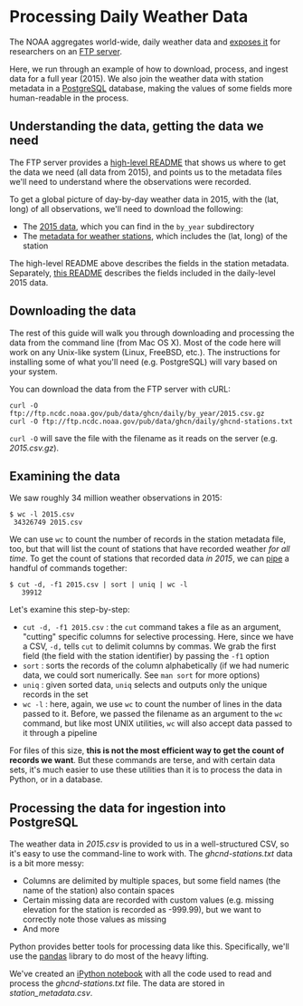 # Processing Daily Weather Data

The NOAA aggregates world-wide, daily weather data and [exposes it](https://gis.ncdc.noaa.gov/geoportal/catalog/search/resource/details.page?id=gov.noaa.ncdc:C00861) for researchers on an [FTP server](ftp://ftp.ncdc.noaa.gov/pub/data/ghcn/daily/). 

Here, we run through an example of how to download, process, and ingest data for a full year (2015). We also join the weather data with station metadata in a [PostgreSQL](https://www.postgresql.org/) database, making the values of some fields more human-readable in the process.

## Understanding the data, getting the data we need

The FTP server provides a [high-level README](ftp://ftp.ncdc.noaa.gov/pub/data/ghcn/daily/readme.txt) that shows us where to get the data we need (all data from 2015), and points us to the metadata files we'll need to understand where the observations were recorded. 

To get a global picture of day-by-day weather data in 2015, with the (lat, long) of all observations, we'll need to download the following:

* The [2015 data](ftp://ftp.ncdc.noaa.gov/pub/data/ghcn/daily/by_year/2015.csv.gz), which you can find in the `by_year` subdirectory
* The [metadata for weather stations](ftp://ftp.ncdc.noaa.gov/pub/data/ghcn/daily/ghcnd-stations.txt), which includes the (lat, long) of the station

The high-level README above describes the fields in the station metadata. Separately, [this README](ftp://ftp.ncdc.noaa.gov/pub/data/ghcn/daily/by_year/readme.txt) describes the fields included in the daily-level 2015 data.

## Downloading the data

The rest of this guide will walk you through downloading and processing the data from the command line (from Mac OS X). Most of the code here will work on any Unix-like system (Linux, FreeBSD, etc.). The instructions for installing some of what you'll need (e.g. PostgreSQL) will vary based on your system.

You can download the data from the FTP server with cURL:

    curl -O ftp://ftp.ncdc.noaa.gov/pub/data/ghcn/daily/by_year/2015.csv.gz
    curl -O ftp://ftp.ncdc.noaa.gov/pub/data/ghcn/daily/ghcnd-stations.txt

`curl -O` will save the file with the filename as it reads on the server (e.g. _2015.csv.gz_).

## Examining the data

We saw roughly 34 million weather observations in 2015:

    $ wc -l 2015.csv
     34326749 2015.csv

We can use `wc` to count the number of records in the station metadata file, too, but that will list the count of stations that have recorded weather _for all time_. To get the count of stations that recorded data _in 2015_, we can [pipe](http://unix.stackexchange.com/questions/30759/whats-a-good-example-of-piping-commands-together) a handful of commands together:

    $ cut -d, -f1 2015.csv | sort | uniq | wc -l
       39912

Let's examine this step-by-step:

* `cut -d, -f1 2015.csv` : the `cut` command takes a file as an argument, "cutting" specific columns for selective processing. Here, since we have a CSV, `-d,` tells `cut` to delimit columns by commas. We grab the first field (the field with the station identifier) by passing the `-f1` option
* `sort` : sorts the records of the column alphabetically (if we had numeric data, we could sort numerically. See `man sort` for more options)
* `uniq` : given sorted data, `uniq` selects and outputs only the unique records in the set
* `wc -l` : here, again, we use `wc` to count the number of lines in the data passed to it. Before, we passed the filename as an argument to the `wc` command, but like most UNIX utilities, `wc` will also accept data passed to it through a pipeline

For files of this size, **this is not the most efficient way to get the count of records we want**. But these commands are terse, and with certain data sets, it's much easier to use these utilities than it is to process the data in Python, or in a database.

## Processing the data for ingestion into PostgreSQL

The weather data in _2015.csv_ is provided to us in a well-structured CSV, so it's easy to use the command-line to work with. The _ghcnd-stations.txt_ data is a bit more messy:

* Columns are delimited by multiple spaces, but some field names (the name of the station) also contain spaces
* Certain missing data are recorded with custom values (e.g. missing elevation for the station is recorded as -999.99), but we want to correctly note those values as missing
* And more

Python provides better tools for processing data like this. Specifically, we'll use the [pandas](http://pandas.pydata.org/) library to do most of the heavy lifting.

We've created an [iPython notebook](Parse_Station_Metadata.ipynb) with all the code used to read and process the _ghcnd-stations.txt_ file. The data are stored in _station_metadata.csv_.
